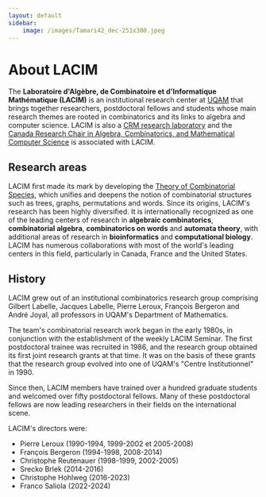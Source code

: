 ```yaml
---
layout: default
sidebar:
    image: /images/Tamari42_dec-251x300.jpeg
---
```


# About LACIM

The **Laboratoire d'Algèbre, de Combinatoire et d'Informatique Mathématique (LACIM)**
is an institutional research center at [UQAM](http://www.uqam.ca)
that brings together researchers, postdoctoral fellows and students whose main
research themes are rooted in combinatorics and its links to algebra and
computer science.
LACIM is also a [CRM research laboratory](https://www.crmath.ca) and the
[Canada Research Chair in Algebra, Combinatorics, and Mathematical Computer Science](https://recherche.uqam.ca/unites_de_recherche/chaire-de-recherche-du-canada-en-algebre-combinatoire-et-informatique-mathematique/)
is associated with LACIM.

## Research areas

LACIM first made its mark by developing the
[Theory of Combinatorial Species](https://bergeron.math.uqam.ca/species),
which unifies and deepens the notion of combinatorial structures such as trees,
graphs, permutations and words. Since its origins, LACIM's research has been
highly diversified. It is internationally recognized as one of the leading
centers of research in **algebraic combinatorics**, **combinatorial algebra**,
**combinatorics on words** and **automata theory**, with additional areas of
research in **bioinformatics** and **computational biology**. LACIM has
numerous collaborations with most of the world's leading centers in this field,
particularly in Canada, France and the United States.

## History

LACIM grew out of an institutional combinatorics research group comprising
Gilbert Labelle, Jacques Labelle, Pierre Leroux, François Bergeron and André
Joyal, all professors in UQAM's Department of Mathematics.

The team's combinatorial research work began in the early 1980s, in conjunction
with the establishment of the weekly LACIM Seminar. The first postdoctoral
trainee was recruited in 1986, and the research group obtained its first joint
research grants at that time. It was on the basis of these grants that the
research group evolved into one of UQAM's "Centre Institutionnel" in 1990.

Since then, LACIM members have trained over a hundred graduate students and
welcomed over fifty postdoctoral fellows. Many of these postdoctoral fellows
are now leading researchers in their fields on the international scene.

LACIM's directors were:
- Pierre Leroux (1990-1994, 1999-2002 et 2005-2008)
- François Bergeron (1994-1998, 2008-2014)
- Christophe Reutenauer (1998-1999, 2002-2005)
- Srecko Brlek (2014-2016)
- Christophe Hohlweg (2016-2023)
- Franco Saliola (2022-2024)
